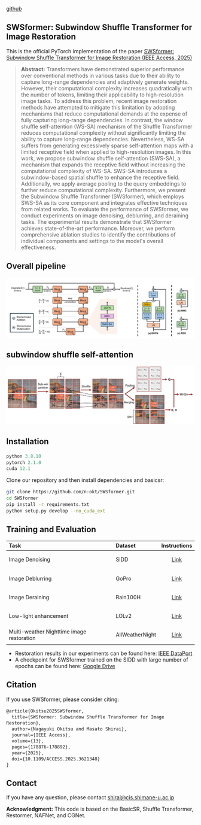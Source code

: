 [github](https://github.com/n-okt/SWSformer)

## SWSformer: Subwindow Shuffle Transformer for Image Restoration

This is the official PyTorch implementation of the paper [SWSformer: Subwindow Shuffle Transformer for Image Restoration (IEEE Access, 2025)](https://ieeexplore.ieee.org/document/11202932?source=authoralert)

> **Abstract:** Transformers have demonstrated superior performance over conventional methods in various tasks due to their ability to capture long-range dependencies and adaptively generate weights. However, their computational complexity increases quadratically with the number of tokens, limiting their applicability to high-resolution image tasks. To address this problem, recent image restoration methods have attempted to mitigate this limitation by adopting mechanisms that reduce computational demands at the expense of fully capturing long-range dependencies.
In contrast, the window shuffle self-attention (WS-SA) mechanism of the Shuffle Transformer reduces computational complexity without significantly limiting the ability to capture long-range dependencies. Nevertheless, WS-SA suffers from generating excessively sparse self-attention maps with a limited receptive field when applied to high-resolution images.
In this work, we propose subwindow shuffle self-attention (SWS-SA), a mechanism that expands the receptive field without increasing the computational complexity of WS-SA. SWS-SA introduces a subwindow-based spatial shuffle to enhance the receptive field. Additionally, we apply average pooling to the query embeddings to further reduce computational complexity.
Furthermore, we present the Subwindow Shuffle Transformer (SWSformer), which employs SWS-SA as its core component and integrates effective techniques from related works. To evaluate the performance of SWSformer, we conduct experiments on image denoising, deblurring, and deraining tasks. The experimental results demonstrate that SWSformer achieves state-of-the-art performance. Moreover, we perform comprehensive ablation studies to identify the contributions of individual components and settings to the model's overall effectiveness.

## Overall pipeline
<p align="center">
  <img src = "./figures/Overall-Pipeline.png" alt="Overall pipeline of SWSformer" width="800"> 

## subwindow shuffle self-attention
<p align="center">
  <img src = "./figures/WS-SA&SWS-SA.png" alt="Detail of subwindow shuffle self-attention" width="800"> 
  
## Installation
```python
python 3.8.10
pytorch 2.1.0
cuda 12.1
```

Clone our repository and then install dependencies and basicsr:
```bash
git clone https://github.com/n-okt/SWSformer.git
cd SWSformer
pip install -r requirements.txt
python setup.py develop --no_cuda_ext
```

## Training and Evaluation
|Task|Dataset|Instructions|
|:----|:----|-----|
|Image Denoising|SIDD| <p align="center"> [Link](./docs/SIDD.md) |
|Image Deblurring|GoPro| <p align="center"> [Link](./docs/GoPro.md) |
|Image Deraining|Rain100H| <p align="center"> [Link](./docs/Rain100H.md) |
|Low-light enhancement|LOLv2| <p align="center"> [Link](./docs/LOLv2.md) |
|Multi-weather Nighttime image restoration|AllWeatherNight| <p align="center"> [Link](./docs/AllWeatherNight.md) |

* Restoration results in our experiments can be found here: [IEEE DataPort](https://ieee-dataport.org/documents/swsformer)
* A checkpoint for SWSformer trained on the SIDD with large number of epochs can be found here: [Google Drive](https://drive.google.com/file/d/1GarJxMwDT6m74NLa2UCMV1YMhb7xsUX1/view)

## Citation
If you use SWSformer, please consider citing:

```
@article{Okitsu2025SWSformer,
  title={SWSformer: Subwindow Shuffle Transformer for Image Restoration},
  author={Nagayuki Okitsu and Masato Shirai},
  journal={IEEE Access},
  volume={13},
  pages={178876-178892},
  year={2025},
  doi={10.1109/ACCESS.2025.3621348}
}
```

## Contact

If you have any question, please contact shirai@cis.shimane-u.ac.jp

**Acknowledgment:** This code is based on the BasicSR, Shuffle Transformer, Restormer, NAFNet, and CGNet.

